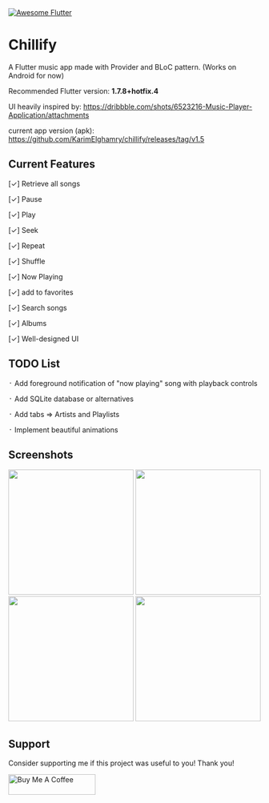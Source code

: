 <a href="https://github.com/Solido/awesome-flutter">
   <img alt="Awesome Flutter" src="https://img.shields.io/badge/Awesome-Flutter-blue.svg?longCache=true&style=flat-square" />
</a>

# Chillify

A Flutter music app made with Provider and BLoC pattern. (Works on Android for now)

Recommended Flutter version: <b>1.7.8+hotfix.4</b>

UI heavily inspired by: https://dribbble.com/shots/6523216-Music-Player-Application/attachments

current app version (apk): https://github.com/KarimElghamry/chillify/releases/tag/v1.5

## Current Features
[✓] Retrieve all songs

[✓] Pause

[✓] Play

[✓] Seek

[✓] Repeat

[✓] Shuffle

[✓] Now Playing

[✓] add to favorites

[✓] Search songs

[✓] Albums

[✓] Well-designed UI


## TODO List

᛫ Add foreground notification of "now playing" song with playback controls

᛫ Add SQLite database or alternatives

᛫ Add tabs => Artists and Playlists

᛫ Implement beautiful animations


## Screenshots


<img src="/first_screen.png" width="250"> <img src="/second_screen.png" width="250"> <img src="/fourth_screen.png" width="250"> <img src="/third_screen.png" width="250"> 


## Support

Consider supporting me if this project was useful to you! Thank you!

<a href="https://www.buymeacoffee.com/karimelghamry" target="_blank"><img src="https://cdn.buymeacoffee.com/buttons/default-orange.png" alt="Buy Me A Coffee" height="41" width="174"></a>
